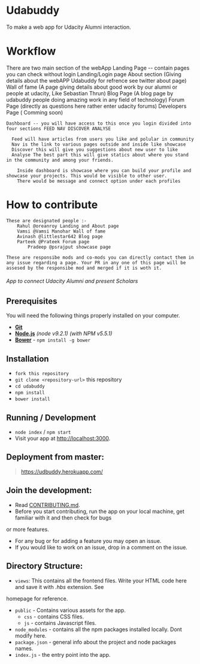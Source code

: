 # Udabuddy
To make a web app for Udacity Alumni interaction. 

# Workflow 
 There are two main section of the webApp 
	Landing Page -- contain pages you can check without login
 	  Landing/Login page
 	  About section (Giving details about the webAPP Udabuddy for refrence see twitter about page)
	  Wall of fame (A page giving details about good work by our alumni or people at udacity, Like Sebastian Thrun)
   	  Blog Page (A blog page by udabuddy people doing amazing work in any field of technology)
	  Forum Page (directly as questions here rather enter udacity forums)
 	  Developers Page ( Comming soon)

	Dashboard -- you will have access to this once you login divided into four sections FEED NAV DISCOVER ANALYSE
 	  
	  Feed will have articles from users you like and polular in community
	  Nav is the link to various pages outside and inside like showcase
	  Discover this will give you suggestions about new user to like
	  Analyse The best part this will give statics about where you stand in the community and among your friends. 
	  
	    Inside dashboard is showcase where you can build your profile and showcase your projects. This would be visible to other user.
	    There would be message and connect option under each profiles


# How to contribute
	These are designated people :-
		Rahul @oreanroy Landing and About page
		Vamsi @Vamsi Manohar Wall of fame
		Avinash @littlestar642 Blog page
		Parteek @Prateek Forum page
	        Pradeep @psrajput showcase page

	These are responsibe mods and co-mods you can directly contact them in any issue regarding a page. Your PR in any one of this page will be 
	assesed by the responsibe mod and merged if it is woth it.
	  

	
 

###### App to connect Udacity Alumni and present Scholars

## Prerequisites

You will need the following things properly installed on your computer.

* **[Git](https://git-scm.com/)**
* **[Node.js](https://nodejs.org/)** *(node v9.2.1)* *(with NPM v5.5.1)*
* **[Bower](https://bower.io/)** - `npm install -g bower`


## Installation

* `fork this repository`
* `git clone <repository-url>` this repository
* `cd udabuddy `
* `npm install`
* `bower install`


## Running / Development

* `node index` / `npm start`
* Visit your app at [http://localhost:3000](http://localhost:3000).


## Deployment from master:
>   https://udbuddy.herokuapp.com/

## Join the development:

* Read [CONTRIBUTING.md](https://github.com/UdacityFrontEndScholarship/udabuddy/blob/master/CONTRIBUTING.md).
* Before you start contributing, run the app on your local machine, get familiar with it and then check for bugs 

or more features.
* For any bug or for adding a feature you may open an issue.
* If you would like to work on an issue, drop in a comment on the issue.


## Directory Structure:

- `views`: This contains all the frontend files. Write your HTML code here and save it with *.hbs* extension. See 

homepage for reference.
- `public` - Contains various assets for the app.
  - `css` - contains CSS files.
  - `js` - contains Javascript files.
- `node_modules` - contains all the npm packages installed locally. Dont modify here.
- `package.json` - general info about the project and node packages names.
- `index.js` - the entry point into the app.


